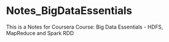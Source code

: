 # Notes_BigDataEssentials
This is a Notes for Coursera Course: Big Data Essentials - HDFS, MapReduce and Spark RDD
